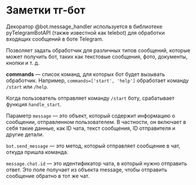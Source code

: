 # Заметки тг-бот

Декоратор @bot.message_handler используется в библиотеке pyTelegramBotAPI (также известной как telebot) для обработки входящих сообщений в боте Telegram.

Позволяет задать обработчик для различных типов сообщений, которые может получить бот, таких как текстовые сообщения, фото, документы, кнопки и т. д.

**commands** — список команд, для которых бот будет вызывать обработчик. Например, `commands=['start', 'help']` обработает команду `/start` или `/help`.

Когда пользователь отправляет команду `/start` боту, срабатывает функция `handle_start`.

Параметр `message` — это объект, который содержит информацию о сообщении, отправленном пользователем. В частности, он включает в себя такие данные, как ID чата, текст сообщения, ID отправителя и другие детали.

`bot.send_message` — это метод, который отправляет сообщение в чат, откуда пришла команда.

`message.chat.id` — это идентификатор чата, в который нужно отправить ответ. Это поле получает из объекта message, чтобы отправить сообщение обратно в тот же чат.
